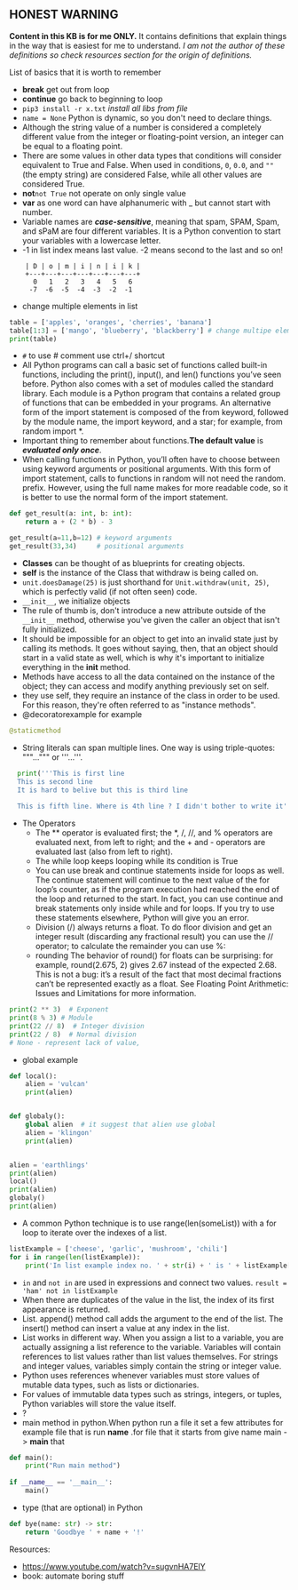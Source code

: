 ## **HONEST WARNING**
**Content in this KB is for me ONLY.**
It contains definitions that explain things in the way that is easiest for me to understand.
_I am not the author of these definitions so check resources section for the origin of definitions._ 


List of basics that it is worth to remember
* **break** get out from loop
* **continue** go back to beginning to loop
* ```pip3 install -r x.txt``` _install all libs from file_
* ```name = None```  Python is dynamic, so you don't need to declare things.
* Although the string value of a number is considered a completely different value from the integer or floating-point version, an integer can be equal to a floating point.
* There are some values in other data types that conditions will consider equivalent to True and False. 
When used in conditions, ```0```, ```0.0```, and ```""``` (the empty string) are considered False, while all other values are considered True.
* **not**```not True```   not operate on only single value
* **var** as one word can have alphanumeric with _ but cannot start with number.
* Variable names are **_case-sensitive_**, meaning that spam, SPAM, Spam, and sPaM are four different variables. It is a Python convention to start your variables with a lowercase letter.
* -1 in list index means last value. -2 means second to the last and so on!
``` +---+---+---+---+---+---+---+
    | D | o | m | i | n | i | k |
    +---+---+---+---+---+---+---+
      0   1   2   3   4   5   6
     -7  -6  -5  -4  -3  -2  -1
```
* change multiple elements in list
```python
table = ['apples', 'oranges', 'cherries', 'banana']
table[1:3] = ['mango', 'blueberry', 'blackberry'] # change multipe elements in list
print(table)
```
* ```#``` to use # comment use ctrl+/ shortcut
* All Python programs can call a basic set of functions called built-in functions, including the print(), input(), and len() functions you’ve seen before. Python also comes with a set of modules called the standard library. Each module is a Python program that contains a related group of functions that can be embedded in your programs.
An alternative form of the import statement is composed of the from keyword, followed by the module name, the import keyword, and a star; for example, from random import *.
* Important thing to remember about functions.**The default value** is **_evaluated only once_**.
* When calling functions in Python, you’ll often have to choose between using keyword arguments or positional arguments. With this form of import statement, calls to functions in random will not need the random. prefix. However, using the full name makes for more readable code, so it is better to use the normal form of the import statement.

```python
def get_result(a: int, b: int):
    return a + (2 * b) - 3

get_result(a=11,b=12) # keyword arguments
get_result(33,34)     # positional arguments
```
* **Classes** can be thought of as blueprints for creating objects.
* **self** is the instance of the Class that withdraw is being called on.
* `unit.doesDamage(25)` is just shorthand for `Unit.withdraw(unit, 25)`, which is perfectly valid (if not often seen) code.
* `__init__`, we initialize objects
* The rule of thumb is, don't introduce a new attribute outside of the `__init__` method, otherwise you've given the caller an object that isn't fully initialized. 
* It should be impossible for an object to get into an invalid state just by calling its methods. It goes without saying, then, that an object should start in a valid state as well, which is why it's important to initialize everything in the __init__ method.
* Methods have access to all the data contained on the instance of the object; they can access and modify anything previously set on self. 
* they use self, they require an instance of the class in order to be used. For this reason, they're often referred to as "instance methods".
* @decoratorexample for example 
```python
@staticmethod
```
* String literals can span multiple lines. One way is using triple-quotes: """...""" or '''...'''.
```python
  print('''This is first line
  This is second line
  It is hard to belive but this is third line
 
  This is fifth line. Where is 4th line ? I didn't bother to write it''')
```
* The Operators
    * The ** operator is evaluated first; the *, /, //, and % operators are evaluated next, from left to right; and the + and - operators are evaluated last (also from left to right).
    * The while loop keeps looping while its condition is True
    * You can use break and continue statements inside for loops as well. The continue statement will continue to the next value of the for loop’s counter, as if the program execution had reached the end of the loop and returned to the start. In fact, you can use continue and break statements only inside while and for loops. If you try to use these statements elsewhere, Python will give you an error.
    * Division (/) always returns a float. To do floor division and get an integer result (discarding any fractional result) you can use the // operator; to calculate the remainder you can use %:
    * rounding The behavior of round() for floats can be surprising: for example, round(2.675, 2) gives 2.67 instead of the expected 2.68. This is not a bug: it’s a result of the fact that most decimal fractions can’t be represented exactly as a float. See Floating Point Arithmetic: Issues and Limitations for more information.
```python
print(2 ** 3)  # Exponent
print(8 % 3) # Module
print(22 // 8)  # Integer division
print(22 / 8)  # Normal division
# None - represent lack of value,
```
* global example
```python
def local():
    alien = 'vulcan'
    print(alien)


def globaly():
    global alien  # it suggest that alien use global
    alien = 'klingon'
    print(alien)


alien = 'earthlings'
print(alien)
local()
print(alien)
globaly()
print(alien)
```
* A common Python technique is to use range(len(someList)) with a for loop to iterate over the indexes of a list.
```python
listExample = ['cheese', 'garlic', 'mushroom', 'chili']
for i in range(len(listExample)):
    print('In list example index no. ' + str(i) + ' is ' + listExample[i])
```
* `in` and `not in` are used in expressions and connect two values. `result = 'ham' not in listExample`
* When there are duplicates of the value in the list, the index of its first appearance is returned.
* List. append() method call adds the argument to the end of the list. The insert() method can insert a value at any index in the list.
* List works in different way. When you assign a list to a variable, you are actually assigning a list reference to the variable. Variables will contain references to list values rather than list values themselves. For strings and integer values, variables simply contain the string or integer value.
* Python uses references whenever variables must store values of mutable data types, such as lists or dictionaries.
* For values of immutable data types such as strings, integers, or tuples, Python variables will store the value itself.
* ?  
* main method in python.When python run a file it set a few attributes for example file that is run __name__ .for file that it starts from give name main -> __main__ that
```python
def main():
    print("Run main method")
    
if __name__ == '__main__':
    main()
```
* type (that are optional) in Python
```python
def bye(name: str) -> str:
    return 'Goodbye ' + name + '!'
```
Resources:
* https://www.youtube.com/watch?v=sugvnHA7ElY
* book: automate boring stuff